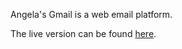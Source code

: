 Angela's Gmail is a web email platform.

The live version can be found [here](https://angelacangela.github.io/Gmail/).
